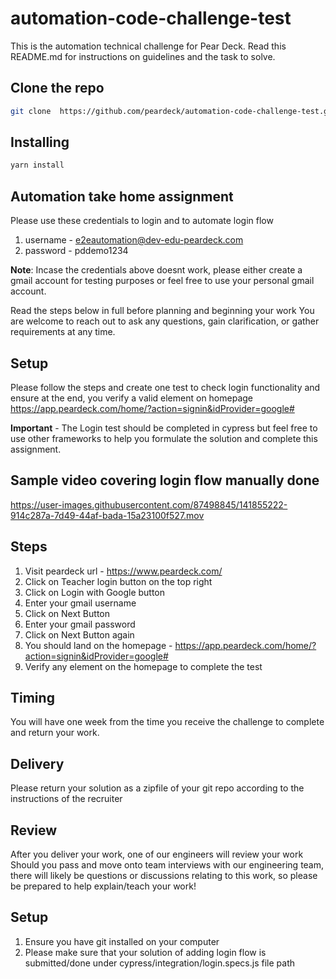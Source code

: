 # automation-code-challenge-test
This is the automation technical challenge for Pear Deck. Read this README.md for instructions on guidelines and the task to solve.

## Clone the repo 
```bash
git clone  https://github.com/peardeck/automation-code-challenge-test.git
```
## Installing
```bash
yarn install
```
## Automation take home assignment 
 
Please use these credentials to login and to automate login flow 
1. username - e2eautomation@dev-edu-peardeck.com
2. password - pddemo1234

**Note**: Incase the credentials above doesnt work, please either create a gmail account for testing purposes or feel free to use your personal gmail account.

Read the steps below in full before planning and beginning your work
You are welcome to reach out to ask any questions, gain clarification, or gather requirements at any time.

## Setup
Please follow the steps and create one test to check login functionality and ensure at the end,
you verify a valid element on homepage https://app.peardeck.com/home/?action=signin&idProvider=google#

**Important** - The Login test should be completed in cypress but feel free to use other frameworks to help you formulate the solution and complete this assignment.

## Sample video covering login flow manually done

https://user-images.githubusercontent.com/87498845/141855222-914c287a-7d49-44af-bada-15a23100f527.mov


## Steps

1. Visit peardeck url - https://www.peardeck.com/
2. Click on Teacher login button on the top right 
3. Click on Login with Google button
4. Enter your gmail username 
5. Click on Next Button 
6. Enter your gmail password
7. Click on Next Button again
8. You should land on the homepage - https://app.peardeck.com/home/?action=signin&idProvider=google#
9. Verify any element on the homepage to complete the test

## Timing

You will have one week from the time you receive the challenge to complete and return your work.

## Delivery

Please return your solution as a zipfile of your git repo according to the instructions of the recruiter


## Review

After you deliver your work, one of our engineers will review your work
Should you pass and move onto team interviews with our engineering team, there will likely be questions or discussions relating to this work, so please be prepared to help explain/teach your work!

## Setup

1. Ensure you have git installed on your computer
2. Please make sure that your solution of adding login flow is submitted/done under cypress/integration/login.specs.js file path
